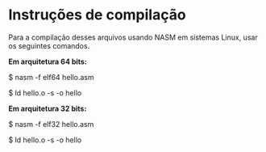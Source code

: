# Instruções de compilação
Para a compilação desses arquivos usando NASM em sistemas Linux, usar os seguintes comandos.

<b>Em arquitetura 64 bits:</b>

$ nasm -f elf64 hello.asm

$ ld hello.o -s -o hello

<b>Em arquitetura 32 bits:</b>

$ nasm -f elf32 hello.asm

$ ld hello.o -s -o hello
